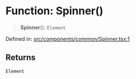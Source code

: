 # Function: Spinner()

> **Spinner**(): `Element`

Defined in: [src/components/common/Spinner.tsx:1](https://github.com/laruss/react-text-game/blob/56d052e07c46af6beb5ea69677296eefae694e61/packages/ui/src/components/common/Spinner.tsx#L1)

## Returns

`Element`
